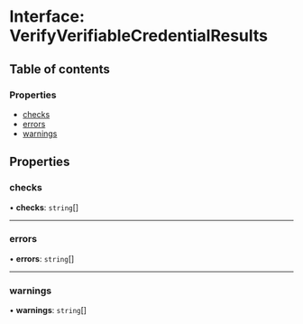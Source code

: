 # Interface: VerifyVerifiableCredentialResults

## Table of contents

### Properties

- [checks](VerifyVerifiableCredentialResults.md#checks)
- [errors](VerifyVerifiableCredentialResults.md#errors)
- [warnings](VerifyVerifiableCredentialResults.md#warnings)

## Properties

### checks

• **checks**: `string`[]

___

### errors

• **errors**: `string`[]

___

### warnings

• **warnings**: `string`[]
